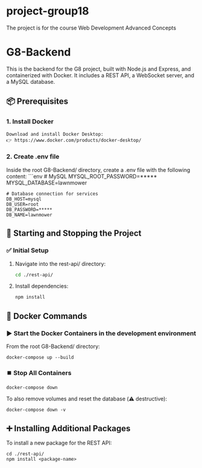 # project-group18
The project is for the course Web Development Advanced Concepts
# G8-Backend
This is the backend for the G8 project, built with Node.js and Express, and containerized with Docker. It includes a REST API, a WebSocket server, and a MySQL database.

## 📦 Prerequisites
### 1. Install Docker
    Download and install Docker Desktop:
    👉 https://www.docker.com/products/docker-desktop/

### 2. Create .env file
Inside the root G8-Backend/ directory, create a .env file with the following content:
    ```env
    # MySQL
    MYSQL_ROOT_PASSWORD=*****
    MYSQL_DATABASE=lawnmower

    # Database connection for services
    DB_HOST=mysql
    DB_USER=root
    DB_PASSWORD=*****
    DB_NAME=lawnmower

## 🚀 Starting and Stopping the Project
### ✅ Initial Setup
1. Navigate into the rest-api/ directory:
    ```bash
    cd ./rest-api/
2. Install dependencies:
    ```bash
    npm install

## 🐳 Docker Commands

### ▶️ Start the Docker Containers in the development environment

From the root G8-Backend/ directory:

    docker-compose up --build

### ⏹️ Stop All Containers

    docker-compose down

To also remove volumes and reset the database (⚠️ destructive):

    docker-compose down -v

## ➕ Installing Additional Packages

To install a new package for the REST API:

    cd ./rest-api/
    npm install <package-name>

